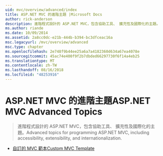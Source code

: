 ```yaml
---
uid: mvc/overview/advanced/index
title: ASP.NET MVC 的進階主題 |Microsoft Docs
author: rick-anderson
description: 進階程式設計的 ASP.NET MVC，包含協助工具、 擴充性及國際化的主題。
ms.author: riande
ms.date: 10/09/2014
ms.assetid: 2a8cc0dc-e21b-444b-b394-bc3dfceac16a
msc.legacyurl: /mvc/overview/advanced
msc.type: chapter
ms.openlocfilehash: 2e748f9b44ee25a6a7a4182360d634a67ea4078e
ms.sourcegitcommit: 45ac74e400f9f2b7dbded66297730f6f14a4eb25
ms.translationtype: MT
ms.contentlocale: zh-TW
ms.lasthandoff: 08/16/2018
ms.locfileid: "48253916"
---
```

<a name="aspnet-mvc-advanced-topics"></a><span data-ttu-id="66f75-103">ASP.NET MVC 的進階主題</span><span class="sxs-lookup"><span data-stu-id="66f75-103">ASP.NET MVC Advanced Topics</span></span>
====================
> <span data-ttu-id="66f75-104">進階程式設計的 ASP.NET MVC，包含協助工具、 擴充性及國際化的主題。</span><span class="sxs-lookup"><span data-stu-id="66f75-104">Advanced topics for programming ASP.NET MVC, including accessibility, extensibility, and internationalization.</span></span>


- [<span data-ttu-id="66f75-105">自訂的 MVC 範本</span><span class="sxs-lookup"><span data-stu-id="66f75-105">Custom MVC Template</span></span>](custom-mvc-templates.md)
